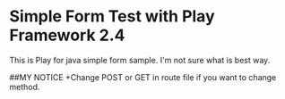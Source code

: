 # Simple Form Test with Play Framework 2.4

This is Play for java simple form sample.
I'm not sure what is best way.

##MY NOTICE
+Change POST or GET in route file if you want to change method. 
